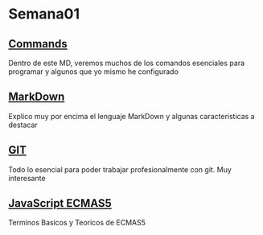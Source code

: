 # Semana01
 ## [Commands](https://github.com/VGamezz19/skylab-curso/tree/dev/course/semana01/readme/command.MD) 

Dentro de este MD, veremos muchos de los comandos esenciales para programar y algunos que yo mismo he configurado

## [MarkDown](https://github.com/VGamezz19/skylab-curso/tree/dev/course/semana01/readme/markDown.MD) 

Explico muy por encima el lenguaje MarkDown y algunas caracteristicas a destacar

## [GIT](https://github.com/VGamezz19/skylab-curso/tree/dev/course/semana01/readme/git.MD) 

Todo lo esencial para poder trabajar profesionalmente con git. Muy interesante

## [JavaScript ECMAS5](https://github.com/VGamezz19/skylab-curso/tree/dev/course/semana01/readme/javascript.MD)

Terminos Basicos y Teoricos de ECMAS5